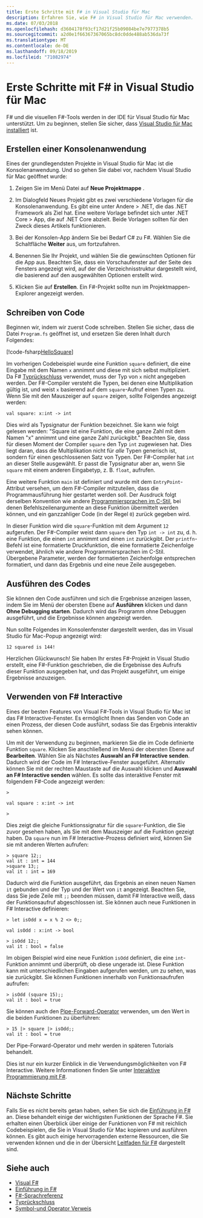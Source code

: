 ```yaml
---
title: Erste Schritte mit F# in Visual Studio für Mac
description: Erfahren Sie, wie F# in Visual Studio für Mac verwenden.
ms.date: 07/03/2018
ms.openlocfilehash: d3604178f93cf17d21f25b09084be7e7977378b5
ms.sourcegitcommit: a2d0e1f66367367065bc8dc0dde488ab536da73f
ms.translationtype: MT
ms.contentlocale: de-DE
ms.lasthandoff: 09/18/2019
ms.locfileid: "71082974"
---
```

# <a name="get-started-with-f-in-visual-studio-for-mac"></a>Erste Schritte mit F# in Visual Studio für Mac

F# und die visuellen F#-Tools werden in der IDE für Visual Studio für Mac unterstützt. Um zu beginnen, stellen Sie sicher, dass [Visual Studio für Mac installiert](install-fsharp.md#install-f-with-visual-studio-for-mac) ist.

## <a name="creating-a-console-application"></a>Erstellen einer Konsolenanwendung

Eines der grundlegendsten Projekte in Visual Studio für Mac ist die Konsolenanwendung.  Und so gehen Sie dabei vor, nachdem Visual Studio für Mac geöffnet wurde:

1. Zeigen Sie im Menü Datei auf **Neue Projektmappe** .

2. Im Dialogfeld Neues Projekt gibt es zwei verschiedene Vorlagen für die Konsolenanwendung. Es gibt eine unter Andere > .NET, die das .NET Framework als Ziel hat. Eine weitere Vorlage befindet sich unter .NET Core > App, die auf .NET Core abzielt. Beide Vorlagen sollten für den Zweck dieses Artikels funktionieren.

3. Bei der Konsolen-App ändern Sie bei Bedarf C# zu F#. Wählen Sie die Schaltfläche **Weiter** aus, um fortzufahren. 

4. Benennen Sie Ihr Projekt, und wählen Sie die gewünschten Optionen für die App aus.  Beachten Sie, dass ein Vorschaufenster auf der Seite des Fensters angezeigt wird, auf der die Verzeichnisstruktur dargestellt wird, die basierend auf den ausgewählten Optionen erstellt wird.  

5. Klicken Sie auf **Erstellen**.  Ein F#-Projekt sollte nun im Projektmappen-Explorer angezeigt werden.

## <a name="writing-your-code"></a>Schreiben von Code

Beginnen wir, indem wir zuerst Code schreiben.  Stellen Sie sicher, dass die Datei `Program.fs` geöffnet ist, und ersetzen Sie deren Inhalt durch Folgendes:

[!code-fsharp[HelloSquare](~/samples/snippets/fsharp/getting-started/hello-square.fs)]

Im vorherigen Codebeispiel wurde eine Funktion `square` definiert, die eine Eingabe mit dem Namen `x` annimmt und diese mit sich selbst multipliziert. Da F# [Typrückschluss](../language-reference/type-inference.md) verwendet, muss der Typ von `x` nicht angegeben werden. Der F#-Compiler versteht die Typen, bei denen eine Multiplikation gültig ist, und weist `x` basierend auf dem `square`-Aufruf einen Typen zu. Wenn Sie mit den Mauszeiger auf `square` zeigen, sollte Folgendes angezeigt werden:

```console
val square: x:int -> int
```

Dies wird als Typsignatur der Funktion bezeichnet. Sie kann wie folgt gelesen werden: "Square ist eine Funktion, die eine ganze Zahl mit dem Namen "x" annimmt und eine ganze Zahl zurückgibt." Beachten Sie, dass für diesen Moment der Compiler `square` den Typ `int` zugewiesen hat. Dies liegt daran, dass die Multiplikation nicht für *alle* Typen generisch ist, sondern für einen geschlossenen Satz von Typen. Der F#-Compiler hat `int` an dieser Stelle ausgewählt. Er passt die Typsignatur aber an, wenn Sie `square` mit einem anderen Eingabetyp, z. B. `float`, aufrufen.

Eine weitere Funktion `main` ist definiert und wurde mit dem `EntryPoint`-Attribut versehen, um dem F#-Compiler mitzuteilen, dass die Programmausführung hier gestartet werden soll. Der Ausdruck folgt derselben Konvention wie andere [Programmiersprachen im C-Stil](https://en.wikipedia.org/wiki/Entry_point#C_and_C.2B.2B), bei denen Befehlszeilenargumente an diese Funktion übermittelt werden können, und ein ganzzahliger Code (in der Regel `0`) zurück gegeben wird.

In dieser Funktion wird die `square`-Funktion mit dem Argument `12` aufgerufen. Der F#-Compiler weist dann `square` den Typ `int -> int` zu, d. h. eine Funktion, die einen `int` annimmt und einen `int` zurückgibt. Der `printfn`-Befehl ist eine formatierte Druckfunktion, die eine formatierte Zeichenfolge verwendet, ähnlich wie andere Programmiersprachen im C-Stil. Übergebene Parameter, werden der formatierten Zeichenfolge entsprechen formatiert, und dann das Ergebnis und eine neue Zeile ausgegeben.

## <a name="running-your-code"></a>Ausführen des Codes

Sie können den Code ausführen und sich die Ergebnisse anzeigen lassen, indem Sie im Menü der obersten Ebene auf **Ausführen** klicken und dann **Ohne Debugging starten**.  Dadurch wird das Programm ohne Debuggen ausgeführt, und die Ergebnisse können angezeigt werden.

Nun sollte Folgendes im Konsolenfenster dargestellt werden, das im Visual Studio für Mac-Popup angezeigt wird:

```console
12 squared is 144!
```

Herzlichen Glückwunsch! Sie haben Ihr erstes F#-Projekt in Visual Studio erstellt, eine F#-Funktion geschrieben, die die Ergebnisse des Aufrufs dieser Funktion ausgegeben hat, und das Projekt ausgeführt, um einige Ergebnisse anzuzeigen.

## <a name="using-f-interactive"></a>Verwenden von F# Interactive

Eines der besten Features von Visual F#-Tools in Visual Studio für Mac ist das F# Interactive-Fenster. Es ermöglicht Ihnen das Senden von Code an einen Prozess, der diesen Code ausführt, sodass Sie das Ergebnis interaktiv sehen können.

Um mit der Verwendung zu beginnen, markieren Sie die im Code definierte Funktion `square`. Klicken Sie anschließend im Menü der obersten Ebene auf **Bearbeiten**. Wählen Sie als Nächstes **Auswahl an F# Interactive senden**. Dadurch wird der Code im F# Interactive-Fenster ausgeführt. Alternativ können Sie mit der rechten Maustaste auf die Auswahl klicken und **Auswahl an F# Interactive senden** wählen. Es sollte das interaktive Fenster mit folgendem F#-Code angezeigt werden:

```console
>

val square : x:int -> int

>
```

Dies zeigt die gleiche Funktionssignatur für die `square`-Funktion, die Sie zuvor gesehen haben, als Sie mit dem Mauszeiger auf die Funktion gezeigt haben. Da `square` nun im F# Interactive-Prozess definiert wird, können Sie sie mit anderen Werten aufrufen:

```console
> square 12;;
val it : int = 144
>square 13;;
val it : int = 169
```

Dadurch wird die Funktion ausgeführt, das Ergebnis an einen neuen Namen `it` gebunden und der Typ und der Wert von `it` angezeigt. Beachten Sie, dass Sie jede Zeile mit `;;` beenden müssen, damit F# Interactive weiß, dass der Funktionsaufruf abgeschlossen ist. Sie können auch neue Funktionen in F# Interactive definieren:

```console
> let isOdd x = x % 2 <> 0;;

val isOdd : x:int -> bool

> isOdd 12;;
val it : bool = false
```

Im obigen Beispiel wird eine neue Funktion `isOdd` definiert, die eine `int`-Funktion annimmt und überprüft, ob diese ungerade ist. Diese Funktion kann mit unterschiedlichen Eingaben aufgerufen werden, um zu sehen, was sie zurückgibt. Sie können Funktionen innerhalb von Funktionsaufrufen aufrufen:

```console
> isOdd (square 15);;
val it : bool = true
```

Sie können auch den [Pipe-Forward-Operator](../language-reference/symbol-and-operator-reference/index.md) verwenden, um den Wert in die beiden Funktionen zu überführen:

```console
> 15 |> square |> isOdd;;
val it : bool = true
```

Der Pipe-Forward-Operator und mehr werden in späteren Tutorials behandelt.

Dies ist nur ein kurzer Einblick in die Verwendungsmöglichkeiten von F# Interactive. Weitere Informationen finden Sie unter [Interaktive Programmierung mit F#](../tutorials/fsharp-interactive/index.md).

## <a name="next-steps"></a>Nächste Schritte

Falls Sie es nicht bereits getan haben, sehen Sie sich die [Einführung in F#](../tour.md) an. Diese behandelt einige der wichtigsten Funktionen der Sprache F#. Sie erhalten einen Überblick über einige der Funktionen von F# mit reichlich Codebeispielen, die Sie in Visual Studio für Mac kopieren und ausführen können. Es gibt auch einige hervorragenden externe Ressourcen, die Sie verwenden können und die in der Übersicht [Leitfaden für F#](../index.md) dargestellt sind.

## <a name="see-also"></a>Siehe auch

- [Visual F#](../index.md)
- [Einführung in F#](../tour.md)
- [F#-Sprachreferenz](../language-reference/index.md)
- [Typrückschluss](../language-reference/type-inference.md)
- [Symbol-und Operator Verweis](../language-reference/symbol-and-operator-reference/index.md)
